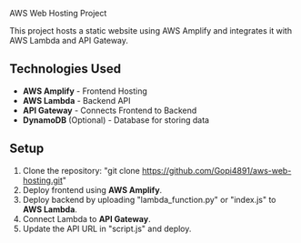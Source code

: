 AWS Web Hosting Project

This project hosts a static website using AWS Amplify and integrates it with AWS Lambda and API Gateway.

## Technologies Used
- **AWS Amplify** - Frontend Hosting
- **AWS Lambda** - Backend API
- **API Gateway** - Connects Frontend to Backend
- **DynamoDB** (Optional) - Database for storing data

## Setup
1. Clone the repository: "git clone https://github.com/Gopi4891/aws-web-hosting.git"
2. Deploy frontend using **AWS Amplify**.
3. Deploy backend by uploading "lambda_function.py" or "index.js" to **AWS Lambda**.
4. Connect Lambda to **API Gateway**.
5. Update the API URL in "script.js" and deploy.
